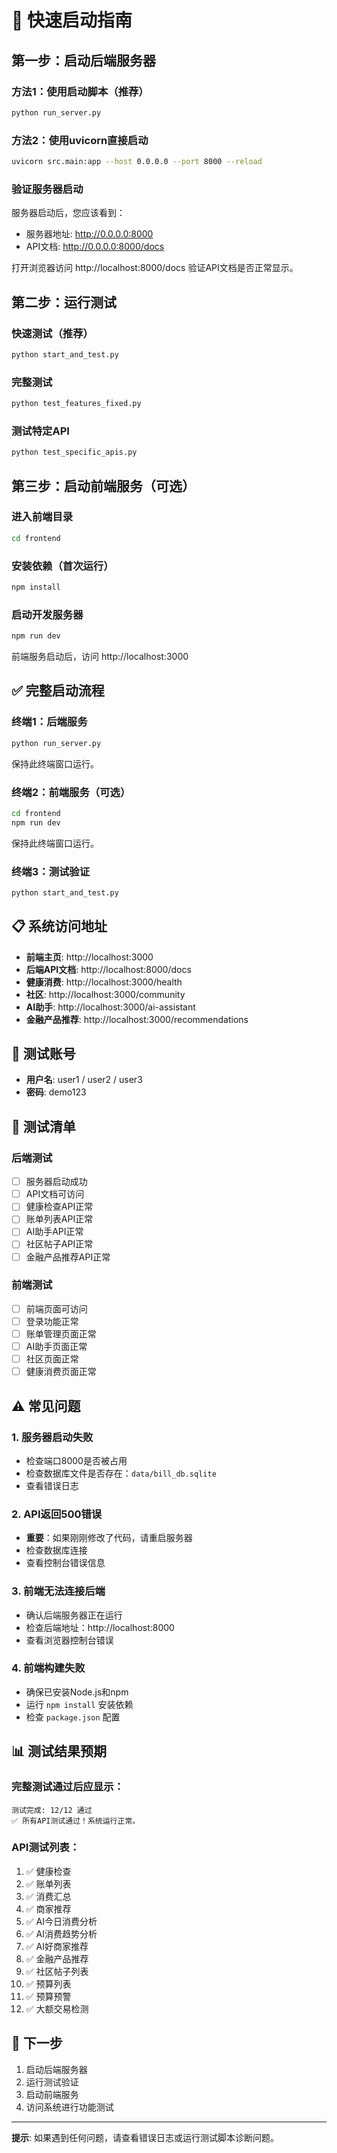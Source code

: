 # 🚀 快速启动指南

## 第一步：启动后端服务器

### 方法1：使用启动脚本（推荐）
```bash
python run_server.py
```

### 方法2：使用uvicorn直接启动
```bash
uvicorn src.main:app --host 0.0.0.0 --port 8000 --reload
```

### 验证服务器启动
服务器启动后，您应该看到：
- 服务器地址: http://0.0.0.0:8000
- API文档: http://0.0.0.0:8000/docs

打开浏览器访问 http://localhost:8000/docs 验证API文档是否正常显示。

## 第二步：运行测试

### 快速测试（推荐）
```bash
python start_and_test.py
```

### 完整测试
```bash
python test_features_fixed.py
```

### 测试特定API
```bash
python test_specific_apis.py
```

## 第三步：启动前端服务（可选）

### 进入前端目录
```bash
cd frontend
```

### 安装依赖（首次运行）
```bash
npm install
```

### 启动开发服务器
```bash
npm run dev
```

前端服务启动后，访问 http://localhost:3000

## ✅ 完整启动流程

### 终端1：后端服务
```bash
python run_server.py
```
保持此终端窗口运行。

### 终端2：前端服务（可选）
```bash
cd frontend
npm run dev
```
保持此终端窗口运行。

### 终端3：测试验证
```bash
python start_and_test.py
```

## 📋 系统访问地址

- **前端主页**: http://localhost:3000
- **后端API文档**: http://localhost:8000/docs
- **健康消费**: http://localhost:3000/health
- **社区**: http://localhost:3000/community
- **AI助手**: http://localhost:3000/ai-assistant
- **金融产品推荐**: http://localhost:3000/recommendations

## 🔐 测试账号

- **用户名**: user1 / user2 / user3
- **密码**: demo123

## 🧪 测试清单

### 后端测试
- [ ] 服务器启动成功
- [ ] API文档可访问
- [ ] 健康检查API正常
- [ ] 账单列表API正常
- [ ] AI助手API正常
- [ ] 社区帖子API正常
- [ ] 金融产品推荐API正常

### 前端测试
- [ ] 前端页面可访问
- [ ] 登录功能正常
- [ ] 账单管理页面正常
- [ ] AI助手页面正常
- [ ] 社区页面正常
- [ ] 健康消费页面正常

## ⚠️ 常见问题

### 1. 服务器启动失败
- 检查端口8000是否被占用
- 检查数据库文件是否存在：`data/bill_db.sqlite`
- 查看错误日志

### 2. API返回500错误
- **重要**：如果刚刚修改了代码，请重启服务器
- 检查数据库连接
- 查看控制台错误信息

### 3. 前端无法连接后端
- 确认后端服务器正在运行
- 检查后端地址：http://localhost:8000
- 查看浏览器控制台错误

### 4. 前端构建失败
- 确保已安装Node.js和npm
- 运行 `npm install` 安装依赖
- 检查 `package.json` 配置

## 📊 测试结果预期

### 完整测试通过后应显示：
```
测试完成: 12/12 通过
✅ 所有API测试通过！系统运行正常。
```

### API测试列表：
1. ✅ 健康检查
2. ✅ 账单列表
3. ✅ 消费汇总
4. ✅ 商家推荐
5. ✅ AI今日消费分析
6. ✅ AI消费趋势分析
7. ✅ AI好商家推荐
8. ✅ 金融产品推荐
9. ✅ 社区帖子列表
10. ✅ 预算列表
11. ✅ 预算预警
12. ✅ 大额交易检测

## 🎯 下一步

1. 启动后端服务器
2. 运行测试验证
3. 启动前端服务
4. 访问系统进行功能测试

---

**提示**: 如果遇到任何问题，请查看错误日志或运行测试脚本诊断问题。
